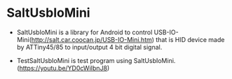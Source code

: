 SaltUsbIoMini
=============

- SaltUsbIoMini is a library for Android to control USB-IO-Mini(http://salt.car.coocan.jp/USB-IO-Mini.htm) that is HID device made by ATTiny45/85 to input/output 4 bit digital signal.

- TestSaltUsbIoMini is test program using SaltUsbIoMini. (https://youtu.be/YD0cWiIbnJ8)



